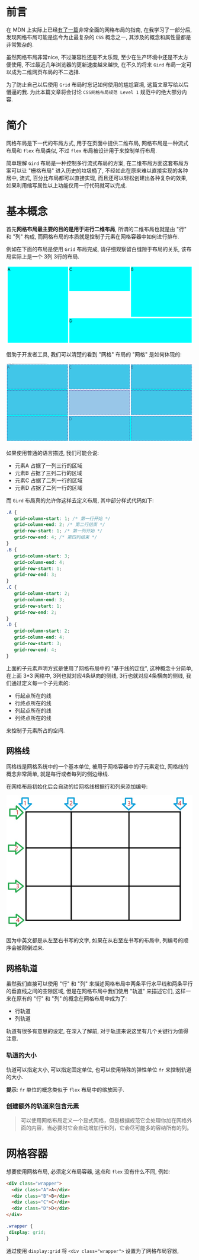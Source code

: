 # 前言

在 MDN 上实际上已经[有了一篇](https://developer.mozilla.org/zh-CN/docs/Web/CSS/CSS_Grid_Layout)非常全面的网格布局的指南, 在我学习了一部分后, 发现网格布局可能是迄今为止最复杂的 `CSS` 概念之一, 其涉及的概念和属性量都是非常繁杂的.

虽然网格布局非常nice, 不过兼容性还是不太乐观, 至少在生产环境中还是不太方便使用, 不过最近几年浏览器的更新速度越来越快, 在不久的将来 `Gird` 布局一定可以成为二维网页布局的不二选择.

为了防止自己以后使用 `Grid` 布局时忘记如何使用的尴尬窘境, 这篇文章写给以后懵逼的我. 为此本篇文章将会讨论 `CSS网格布局规范 Level 1` 规范中的绝大部分内容.

# 简介

网格布局是下一代的布局方式, 用于在页面中提供二维布局, 网格布局是一种流式布局和 `flex` 布局类似, 不过 `flex` 布局被设计用于来控制单行布局.

简单理解 `Gird` 布局是一种控制多行流式布局的方案, 在二维布局方面这套布局方案可以让 "栅格布局" 进入历史的垃圾桶了, 不经如此在原来难以直接实现的各种居中, 流式, 百分比布局都可以直接实现, 而且还可以轻松创建出各种复杂的效果, 如果利用缩写属性以上功能仅用一行代码就可以完成.

# 基本概念

首先**网格布局最主要的目的是用于进行二维布局**, 所谓的二维布局也就是由 "行" 和 "列" 构成, 而网格布局的本质就是控制子元素在网格容器中如何进行排布.

例如在下面的布局是使用 `Grid` 布局完成, 请仔细观察留白缝隙于布局的关系, 该布局实际上是一个 3列 3行的布局.

![1572766821645](./assets\1572766821645.png)

借助于开发者工具, 我们可以清楚的看到 "网格" 布局的 "网格" 是如何体现的:

![1572767045201](./assets\1572767045201.png)

如果使用普通的语言描述, 我们可能会说:

- 元素A 占据了一列三行的区域
- 元素B 占据了三列二行的区域
- 元素C 占据了二列一行的区域
- 元素D 占据了二列一行的区域

而 `Gird` 布局真的允许你这样去定义布局, 其中部分样式代码如下:

```css
.A {
   grid-column-start: 1; /* 第一行开始 */
   grid-column-end: 2; /* 第二行结束 */
   grid-row-start: 1; /* 第一列开始 */
   grid-row-end: 4; /* 第四列结束 */
}
.B {
   grid-column-start: 3;
   grid-column-end: 4;
   grid-row-start: 1;
   grid-row-end: 3;
}
.C {
   grid-column-start: 2;
   grid-column-end: 3;
   grid-row-start: 1;
   grid-row-end: 2;
}
.D {
   grid-column-start: 2;
   grid-column-end: 4;
   grid-row-start: 3;
   grid-row-end: 4;
}
```

上面的子元素声明方式是使用了网格布局中的 "基于线的定位", 这种概念十分简单, 在上面 3*3 网格中, 3列也就对应4条纵向的侧线, 3行也就对应4条横向的侧线, 我们通过定义每一个子元素的:

- 行起点所在的线
- 行终点所在的线
- 列起点所在的线
- 列终点所在的线

来控制子元素所占的空间.

## 网格线

网格线是网格系统中的一个基本单位, 被用于网格容器中的子元素定位, 网格线的概念非常简单, 就是每行或者每列的侧边缘线.

在网格布局初始化后会自动的给网格线根据行和列来添加编号:

![grid](./assets\grid.jpg)

因为中英文都是从左至右书写的文字, 如果在从右至左书写的布局中, 列编号的顺序会被颠倒过来.

## 网格轨道

虽然我们直接可以使用 "行" 和 "列" 来描述网格布局中两条平行水平线和两条平行的垂直线之间的空隙区域, 但是在网格布局中我们使用 "轨道" 来描述它们, 这样一来在原有的 "行" 和 "列" 的概念在网格布局中成为了:

- 行轨道
- 列轨道

轨道有很多有意思的设定, 在深入了解前, 对于轨道来说这里有几个关键行为值得注意.

### 轨道的大小

轨道可以指定大小, 可以指定固定单位, 也可以使用特殊的弹性单位 `fr` 来控制轨道的大小.

**提示**: `fr` 单位的概念类似于 `flex` 布局中的缩放因子.

### 创建额外的轨道来包含元素

> 可以使用网格布局定义一个显式网格，但是根据规范它会处理你加在网格外面的内容，当必要时它会自动增加行和列，它会尽可能多的容纳所有的列。

# 网格容器

想要使用网格布局, 必须定义布局容器, 这点和 `flex` 没有什么不同, 例如:

```html
<div class="wrapper">
  <div class="A">A</div>
  <div class="B">B</div>
  <div class="C">C</div>
  <div class="D">D</div>
</div>
```

```css
.wrapper {
 display: grid;
}
```

通过使用 `display:grid` 将 `<div class="wrapper">` 设置为了网格布局容器, 